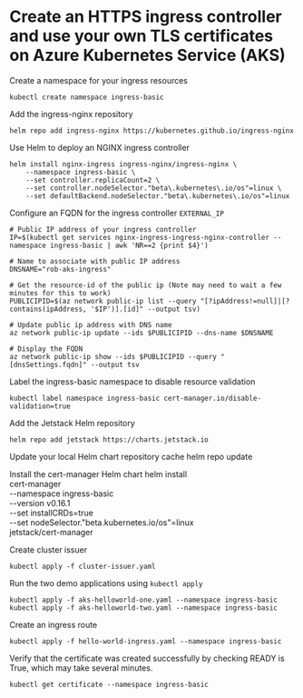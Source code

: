 # Create an HTTPS ingress controller and use your own TLS certificates on Azure Kubernetes Service (AKS)
Create a namespace for your ingress resources
    
    kubectl create namespace ingress-basic

Add the ingress-nginx repository
    
    helm repo add ingress-nginx https://kubernetes.github.io/ingress-nginx

Use Helm to deploy an NGINX ingress controller
    
    helm install nginx-ingress ingress-nginx/ingress-nginx \
        --namespace ingress-basic \
        --set controller.replicaCount=2 \
        --set controller.nodeSelector."beta\.kubernetes\.io/os"=linux \
        --set defaultBackend.nodeSelector."beta\.kubernetes\.io/os"=linux

Configure an FQDN for the ingress controller `EXTERNAL_IP`

    # Public IP address of your ingress controller
    IP=$(kubectl get services nginx-ingress-ingress-nginx-controller --namespace ingress-basic | awk 'NR==2 {print $4}')

    # Name to associate with public IP address
    DNSNAME="rob-aks-ingress"

    # Get the resource-id of the public ip (Note may need to wait a few minutes for this to work)
    PUBLICIPID=$(az network public-ip list --query "[?ipAddress!=null]|[?contains(ipAddress, '$IP')].[id]" --output tsv)

    # Update public ip address with DNS name
    az network public-ip update --ids $PUBLICIPID --dns-name $DNSNAME

    # Display the FQDN
    az network public-ip show --ids $PUBLICIPID --query "[dnsSettings.fqdn]" --output tsv

Label the ingress-basic namespace to disable resource validation
    
    kubectl label namespace ingress-basic cert-manager.io/disable-validation=true

Add the Jetstack Helm repository
    
    helm repo add jetstack https://charts.jetstack.io

Update your local Helm chart repository cache
    helm repo update

Install the cert-manager Helm chart
    helm install \
        cert-manager \
        --namespace ingress-basic \
        --version v0.16.1 \
        --set installCRDs=true \
        --set nodeSelector."beta\.kubernetes\.io/os"=linux \
        jetstack/cert-manager

Create cluster issuer

    kubectl apply -f cluster-issuer.yaml

Run the two demo applications using `kubectl apply`

    kubectl apply -f aks-helloworld-one.yaml --namespace ingress-basic
    kubectl apply -f aks-helloworld-two.yaml --namespace ingress-basic

Create an ingress route 

    kubectl apply -f hello-world-ingress.yaml --namespace ingress-basic

Verify that the certificate was created successfully by checking READY is True, which may take several minutes.

    kubectl get certificate --namespace ingress-basic
